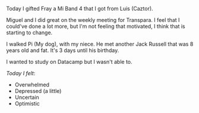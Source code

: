 Today I gifted Fray a Mi Band 4 that I got from Luis (Caztor).

Miguel and I did great on the weekly meeting for Transpara. I feel that I could've done a lot more, but I'm not feeling that motivated, I think that is starting to change.

I walked Pi (My dog), with my niece. He met another Jack Russell that was 8 years old and fat. It's 3 days until his birthday.

I wanted to study on Datacamp but I wasn't able to.

*Today I felt*: 
- Overwhelmed
- Depressed (a little)
- Uncertain
- Optimistic